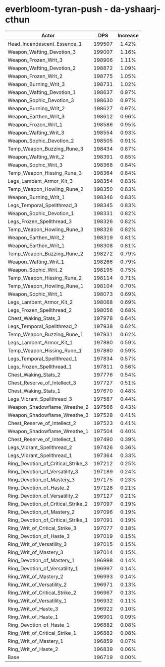 # everbloom-tyran-push - da-yshaarj-cthun
| Actor | DPS | Increase |
|---|:---:|:---:|
|Head_Incandescent_Essence_1|199507|1.42%|
|Weapon_Wafting_Devotion_3|199007|1.16%|
|Weapon_Frozen_Writ_3|198906|1.11%|
|Weapon_Wafting_Devotion_2|198872|1.09%|
|Weapon_Frozen_Writ_2|198775|1.05%|
|Weapon_Burning_Writ_3|198731|1.02%|
|Weapon_Wafting_Devotion_1|198637|0.97%|
|Weapon_Sophic_Devotion_3|198630|0.97%|
|Weapon_Burning_Writ_2|198627|0.97%|
|Weapon_Earthen_Writ_3|198612|0.96%|
|Weapon_Frozen_Writ_1|198586|0.95%|
|Weapon_Wafting_Writ_3|198554|0.93%|
|Weapon_Sophic_Devotion_2|198505|0.91%|
|Temp_Weapon_Buzzing_Rune_3|198434|0.87%|
|Weapon_Wafting_Writ_2|198391|0.85%|
|Weapon_Sophic_Writ_3|198368|0.84%|
|Temp_Weapon_Hissing_Rune_3|198364|0.84%|
|Legs_Lambent_Armor_Kit_3|198354|0.83%|
|Temp_Weapon_Howling_Rune_2|198350|0.83%|
|Weapon_Burning_Writ_1|198346|0.83%|
|Legs_Temporal_Spellthread_3|198345|0.83%|
|Weapon_Sophic_Devotion_1|198331|0.82%|
|Legs_Frozen_Spellthread_3|198326|0.82%|
|Temp_Weapon_Howling_Rune_3|198326|0.82%|
|Weapon_Earthen_Writ_2|198319|0.81%|
|Weapon_Earthen_Writ_1|198308|0.81%|
|Temp_Weapon_Buzzing_Rune_2|198272|0.79%|
|Weapon_Wafting_Writ_1|198266|0.79%|
|Weapon_Sophic_Writ_2|198195|0.75%|
|Temp_Weapon_Hissing_Rune_2|198114|0.71%|
|Temp_Weapon_Howling_Rune_1|198104|0.70%|
|Weapon_Sophic_Writ_1|198073|0.69%|
|Legs_Lambent_Armor_Kit_2|198068|0.69%|
|Legs_Frozen_Spellthread_2|198056|0.68%|
|Chest_Waking_Stats_3|197978|0.64%|
|Legs_Temporal_Spellthread_2|197938|0.62%|
|Temp_Weapon_Buzzing_Rune_1|197931|0.62%|
|Legs_Lambent_Armor_Kit_1|197880|0.59%|
|Temp_Weapon_Hissing_Rune_1|197880|0.59%|
|Legs_Temporal_Spellthread_1|197834|0.57%|
|Legs_Frozen_Spellthread_1|197811|0.56%|
|Chest_Waking_Stats_2|197776|0.54%|
|Chest_Reserve_of_Intellect_3|197727|0.51%|
|Chest_Waking_Stats_1|197670|0.48%|
|Legs_Vibrant_Spellthread_3|197587|0.44%|
|Weapon_Shadowflame_Wreathe_2|197566|0.43%|
|Weapon_Shadowflame_Wreathe_3|197528|0.41%|
|Chest_Reserve_of_Intellect_2|197523|0.41%|
|Weapon_Shadowflame_Wreathe_1|197504|0.40%|
|Chest_Reserve_of_Intellect_1|197490|0.39%|
|Legs_Vibrant_Spellthread_2|197426|0.36%|
|Legs_Vibrant_Spellthread_1|197364|0.33%|
|Ring_Devotion_of_Critical_Strike_3|197212|0.25%|
|Ring_Devotion_of_Versatility_3|197189|0.24%|
|Ring_Devotion_of_Mastery_3|197175|0.23%|
|Ring_Devotion_of_Haste_2|197128|0.21%|
|Ring_Devotion_of_Versatility_2|197127|0.21%|
|Ring_Devotion_of_Critical_Strike_2|197097|0.19%|
|Ring_Devotion_of_Mastery_2|197096|0.19%|
|Ring_Devotion_of_Critical_Strike_1|197091|0.19%|
|Ring_Writ_of_Critical_Strike_3|197077|0.18%|
|Ring_Devotion_of_Haste_3|197019|0.15%|
|Ring_Writ_of_Versatility_3|197015|0.15%|
|Ring_Writ_of_Mastery_3|197014|0.15%|
|Ring_Devotion_of_Mastery_1|196998|0.14%|
|Ring_Devotion_of_Versatility_1|196997|0.14%|
|Ring_Writ_of_Mastery_2|196993|0.14%|
|Ring_Writ_of_Versatility_2|196971|0.13%|
|Ring_Writ_of_Critical_Strike_2|196967|0.13%|
|Ring_Writ_of_Versatility_1|196932|0.11%|
|Ring_Writ_of_Haste_3|196922|0.10%|
|Ring_Writ_of_Haste_1|196901|0.09%|
|Ring_Devotion_of_Haste_1|196882|0.08%|
|Ring_Writ_of_Critical_Strike_1|196882|0.08%|
|Ring_Writ_of_Mastery_1|196859|0.07%|
|Ring_Writ_of_Haste_2|196839|0.06%|
|Base|196719|0.00%|
